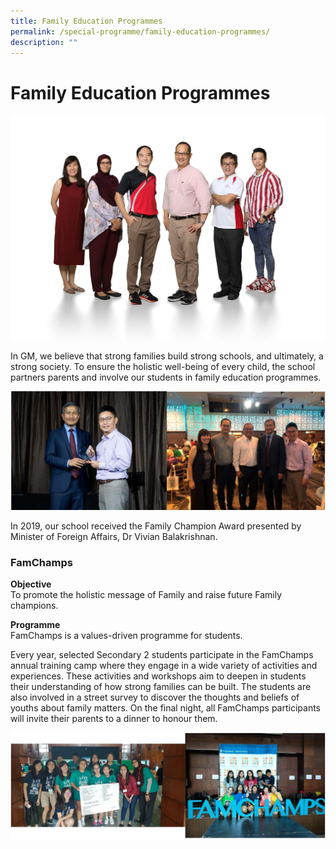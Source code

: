 ```yaml
---
title: Family Education Programmes
permalink: /special-programme/family-education-programmes/
description: ""
---
```

# **Family Education Programmes**

![](/images/Character-Citizenship-Education-2048x1463.jpg)

In GM, we believe that strong families build strong schools, and ultimately, a strong society. To ensure the holistic well-being of every child, the school partners parents and involve our students in family education programmes.

![](/images/FEP-1.jpg)

In 2019, our school received the Family Champion Award presented by Minister of Foreign Affairs, Dr Vivian Balakrishnan.

### FamChamps

**Objective**    
To promote the holistic message of Family and raise future Family champions.

**Programme**    
FamChamps is a values-driven programme for students.

Every year, selected Secondary 2 students participate in the FamChamps annual training camp where they engage in a wide variety of activities and experiences. These activities and workshops aim to deepen in students their understanding of how strong families can be built. The students are also involved in a street survey to discover the thoughts and beliefs of youths about family matters. On the final night, all FamChamps participants will invite their parents to a dinner to honour them.

![](/images/FEP-2.jpg)
